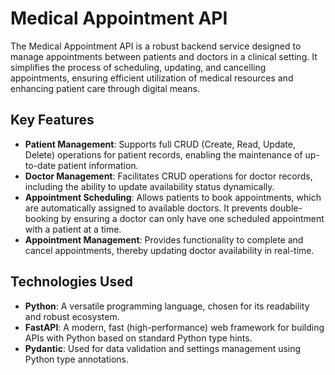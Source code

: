 # Medical Appointment API

The Medical Appointment API is a robust backend service designed to manage appointments between patients and doctors in a clinical setting. It simplifies the process of scheduling, updating, and cancelling appointments, ensuring efficient utilization of medical resources and enhancing patient care through digital means.

## Key Features

- **Patient Management**: Supports full CRUD (Create, Read, Update, Delete) operations for patient records, enabling the maintenance of up-to-date patient information.
- **Doctor Management**: Facilitates CRUD operations for doctor records, including the ability to update availability status dynamically.
- **Appointment Scheduling**: Allows patients to book appointments, which are automatically assigned to available doctors. It prevents double-booking by ensuring a doctor can only have one scheduled appointment with a patient at a time.
- **Appointment Management**: Provides functionality to complete and cancel appointments, thereby updating doctor availability in real-time.

## Technologies Used

- **Python**: A versatile programming language, chosen for its readability and robust ecosystem.
- **FastAPI**: A modern, fast (high-performance) web framework for building APIs with Python based on standard Python type hints.
- **Pydantic**: Used for data validation and settings management using Python type annotations.

